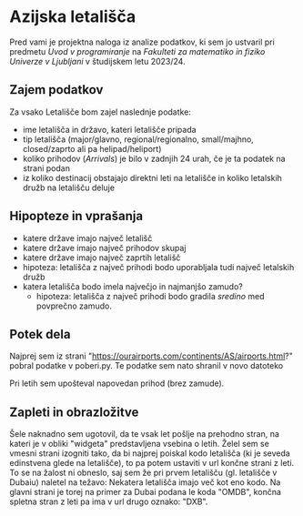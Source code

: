 # Azijska letališča
Pred vami je projektna naloga iz analize podatkov, ki sem jo ustvaril pri predmetu *Uvod v programiranje* na *Fakulteti za matematiko in fiziko Univerze v Ljubljani* v študijskem letu 2023/24.

## Zajem podatkov
Za vsako Letališče bom zajel naslednje podatke: 
* ime letališča in državo, kateri letališče pripada
* tip letališča (major/glavno, regional/regionalno, small/majhno, closed/zaprto ali pa helipad/heliport)
* koliko prihodov (*Arrivals*) je bilo v zadnjih 24 urah, če je ta podatek na strani podan
* iz koliko destinacij obstajajo direktni leti na letališče in koliko letalskih družb na letališču deluje

## Hipopteze in vprašanja
* katere države imajo največ letališč
* katere države imajo največ prihodov skupaj
* katere države imajo največ zaprtih letališč
* hipoteza: letališča z največ prihodi bodo uporabljala tudi največ letalskih družb
* katera letališča bodo imela največjo in najmanjšo zamudo?
  * hipoteza: letališča z največ prihodi bodo gradila *sredino* med povprečno zamudo.


## Potek dela
Najprej sem iz strani "https://ourairports.com/continents/AS/airports.html?" pobral podatke v poberi.py. Te podatke sem nato shranil v novo datoteko

Pri letih sem upošteval napovedan prihod (brez zamude).

## Zapleti in obrazložitve
Šele naknadno sem ugotovil, da te vsak let pošlje na prehodno stran, na kateri je v obliki "widgeta" predstavljena vsebina o letih. Želel sem se vmesni strani izogniti tako, da bi najprej poiskal kodo letališča (ki je seveda edinstvena glede na letališče), to pa potem ustaviti v url končne strani z leti. To se na žalost ni obneslo, saj sem že pri prvem letališču (gl. letališče v Dubaiu) naletel na težavo: Nekatera letališča imajo več kot eno kodo. Na glavni strani je torej na primer za Dubai podana le koda "OMDB", končna spletna stran z leti pa ima v url drugo oznako: "DXB".
